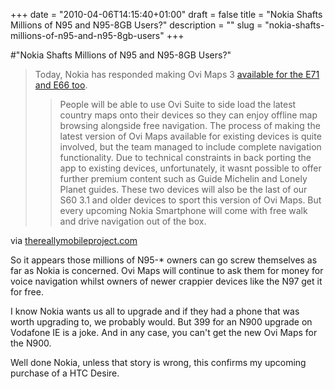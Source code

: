 +++
date = "2010-04-06T14:15:40+01:00"
draft = false
title = "Nokia Shafts Millions of N95 and N95-8GB Users?"
description = ""
slug = "nokia-shafts-millions-of-n95-and-n95-8gb-users"
+++

#"Nokia Shafts Millions of N95 and N95-8GB Users?"


 <div class="posterous_bookmarklet_entry">
 <blockquote class="posterous_long_quote"><p> Today, Nokia has responded making Ovi Maps 3 <a href="http://www.nokia.com/maps">available for the E71 and E66 too</a>.<br /> <span></span></p><blockquote class="posterous_medium_quote"><p>People will be able to use Ovi Suite to side load the latest country maps onto their devices so they can enjoy offline map browsing alongside free navigation. The process of making the latest version of Ovi Maps available for existing devices is quite involved, but the team managed to include complete navigation functionality. Due to technical constraints in back porting the app to existing devices, unfortunately, it wasnt possible to offer further premium content such as Guide Michelin and Lonely Planet guides. These two devices will also be the last of our S60 3.1 and older devices to sport this version of Ovi Maps. But every upcoming Nokia Smartphone will come with free walk and drive navigation out of the box.</p></blockquote></blockquote>

<div class="posterous_quote_citation">via <a href="http://thereallymobileproject.com/2010/04/ovi-maps-3-with-free-navigation-launched-for-nokia-e71-e66/">thereallymobileproject.com</a></div>
 <p>So it appears those millions of N95-* owners can go screw themselves as far as Nokia is concerned. Ovi Maps will continue to ask them for money for voice navigation whilst owners of newer crappier devices like the N97 get it for free.
</p><p>I know Nokia wants us all to upgrade and if they had a phone that was worth upgrading to, we probably would. But 399 for an N900 upgrade on Vodafone IE is a joke. And in any case, you can't get the new Ovi Maps for the N900.
</p><p>Well done Nokia, unless that story is wrong, this confirms my upcoming purchase of a HTC Desire.</p></div>
 